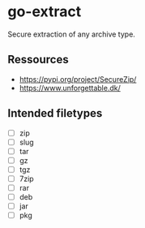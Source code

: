 # go-extract
Secure extraction of any archive type.

## Ressources

* https://pypi.org/project/SecureZip/
* https://www.unforgettable.dk/

## Intended filetypes

- [ ] zip
- [ ] slug
- [ ] tar
- [ ] gz
- [ ] tgz
- [ ] 7zip
- [ ] rar
- [ ] deb
- [ ] jar
- [ ] pkg
